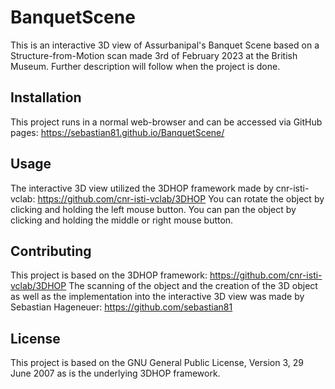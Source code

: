 # BanquetScene

This is an interactive 3D view of Assurbanipal's Banquet Scene based on a Structure-from-Motion scan made 3rd of February 2023 at the British Museum. Further description will follow when the project is done.

## Installation

This project runs in a normal web-browser and can be accessed via GitHub pages: https://sebastian81.github.io/BanquetScene/

## Usage

The interactive 3D view utilized the 3DHOP framework made by cnr-isti-vclab: https://github.com/cnr-isti-vclab/3DHOP
You can rotate the object by clicking and holding the left mouse button. You can pan the object by clicking and holding the middle or right mouse button.

## Contributing

This project is based on the 3DHOP framework: https://github.com/cnr-isti-vclab/3DHOP
The scanning of the object and the creation of the 3D object as well as the implementation into the interactive 3D view was made by Sebastian Hageneuer: https://github.com/sebastian81

## License

This project is based on the GNU General Public License, Version 3, 29 June 2007 as is the underlying 3DHOP framework.